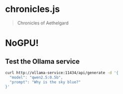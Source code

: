 # chronicles.js
> Chronicles of Aethelgard 

# NoGPU!

## Test the Ollama service

```bash
curl http://ollama-service:11434/api/generate -d '{
  "model": "qwen2.5:0.5b",
  "prompt": "Why is the sky blue?"
}'
```
